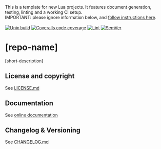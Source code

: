 This is a template for new Lua projects. It features document generation, testing, linting and a working CI setup.</br>IMPORTANT: please ignore information below, and [follow instructions here](https://tieske.github.io/project.lua/topics/01-introduction.md.html).</br></br>
[![Unix build](https://img.shields.io/github/actions/workflow/status/[github-account-name]/[repo-name]/unix_build.yml?branch=main&label=Unix%20build&logo=linux)](https://github.com/[github-account-name]/[repo-name]/actions/workflows/unix_build.yml)
[![Coveralls code coverage](https://img.shields.io/coveralls/github/[github-account-name]/[repo-name]?logo=coveralls)](https://coveralls.io/github/[github-account-name]/[repo-name])
[![Lint](https://github.com/[github-account-name]/[repo-name]/workflows/Lint/badge.svg)](https://github.com/[github-account-name]/[repo-name]/actions/workflows/lint.yml)
[![SemVer](https://img.shields.io/github/v/tag/[github-account-name]/[repo-name]?color=brightgreen&label=SemVer&logo=semver&sort=semver)](CHANGELOG.md)

# [repo-name]

[short-description]

## License and copyright

See [LICENSE.md](LICENSE.md)

## Documentation

See [online documentation](https://[github-account-name].github.io/[repo-name]/)

## Changelog & Versioning

See [CHANGELOG.md](CHANGELOG.md)
